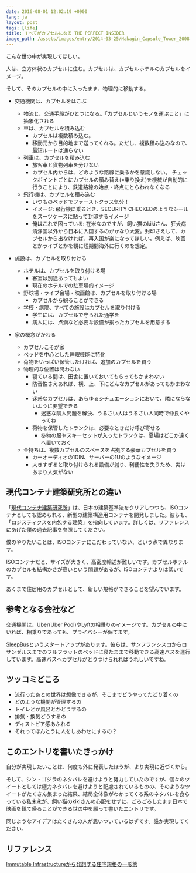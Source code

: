 ```yaml
---
date: 2016-08-01 12:02:19 +0900
lang: ja
layout: post
tags: [life]
title: すべてがカプセルになる THE PERFECT INSIDER
image_path: /assets/images/entry/2014-03-25/Nakagin_Capsule_Tower_2008.jpg
---
```

こんな世の中が実現してほしい。

人は、立方体状のカプセルに住む。カプセルは、カプセルホテルのカプセルをイメージ。

そして、そのカプセルの中に入ったまま、物理的に移動する。

- 交通機関は、カプセルをはこぶ
    - 物流と、交通手段がひとつになる。「カプセルというモノを運ぶこと」に抽象化される
    - 車は、カプセルを積み込む
        - カプセルは複数積み込む。
        - 移動元から目的地まで送ってくれる。ただし、複数積み込みなので、最短ルートは通らない
    - 列車は、カプセルを積み込む
        - 旅客車と貨物列車を分けない
        - カプセル内からは、どのような路線に乗るかを意識しない。 チェックポイントごとにカプセルの積み替え(=乗り換え)を機械が自動的に行うことにより、鉄道路線の始点・終点にとらわれなくなる
    - 飛行機は、カプセルを積み込む
        - いつものベッドでファーストクラス気分！
        - イメージ: 飛行機に乗るとき、SECURITY CHECKEDのようなシールをスーツケースに貼って封印するイメージ
        - 俺はこれで困っている: 在米なのですが、飼い猫のkikiさん、狂犬病清浄国以外から日本に入国するのがかなり大変。封印さえして、カプセルから出なければ、再入国が楽になってほしい。例えば、映画とかライブとかを観に短期間海外に行くのを想定。

- 施設は、カプセルを取り付ける
    - ホテルは、カプセルを取り付ける場
        - 客室は別途あってもよい
        - 現在のホテルでの駐車場的イメージ
    - 野球場・ライブ会場・映画館は、カプセルを取り付ける場
        - カプセルから観ることができる
    - 学校・病院、すべての施設はカプセルを取り付ける
        - 学生には、カプセルで守られた通学を
        - 病人には、点滴など必要な設備が揃ったカプセルを用意する

- 家の概念がかわる
    - カプセルこそが家
    - ベッドを中心とした睡眠機能に特化
    - 荷物をいっぱい保管したければ、追加のカプセルを買う
    - 物理的な位置は問わない
        - 寝ている間は、田舎に置いておいてもらってもかまわない
        - 防音性さえあれば、横、上、下にどんなカプセルがあってもかまわない
        - 迷惑なカプセルは、あらゆるシチュエーションにおいて、隣にならないように要望できる
            - 迷惑な隣人問題を解決、うるさい人はうるさい人同時で仲良くやってね
        - 荷物を保管したトランクは、必要なときだけ呼び寄せる
            - 冬物の服やスキーセットが入ったトランクは、夏場はどこか遠くへ置いておく
    - 金持ちは、複数カプセルのスペースを占拠する豪華カプセルを買う
        - カーオーディオの1DIN、サーバーの1Uのようなイメージ
        - 大きすぎると取り付けられる設備が減り、利便性を失うため、実はあまり人気がない

## 現代コンテナ建築研究所との違い

「[現代コンテナ建築研究所](http://www.imweb.ne.jp/container/)」は、日本の建築基準法をクリアしつつも、ISOコンテナとしても認められる、新型の建築構造用コンテナを開発しました。彼らも、「ロジスティクスを内包する建築」を指向しています。詳しくは、リファレンスにあげた僕の過去記事を参照してください。

僕のやりたいことは、ISOコンテナにこだわっていない、という点で異なります。

ISOコンテナだと、サイズが大きく、高密度輸送が難しいです。カプセルホテルのカプセルも結構かさが高いという問題があるが、ISOコンテナよりは低いです。

あくまで住居用のカプセルとして、新しい規格ができることを望んでいます。

## 参考となる会社など

交通機関は、Uber(Uber Pool)やLyftの相乗りのイメージです。カプセルの中にいれば、相乗りであっても、プライバシーが保てます。

[SleepBus](http://www.sleepbus.co/)というスタートアップがあります。彼らは、サンフランシスコからロサンゼルスまでのフルフラットのベッドに寝たままで移動できる高速バスを運行しています。高速バスへカプセルがとりつけられればうれしいですね。

## ツッコミどころ

- 流行ったあとの世界は想像できるが、そこまでどうやってたどり着くの
- どのような機関が管理するの
- トイレとか風呂とかどうするの
- 排気・換気どうするの
- ディストピア感あふれる
- それってほんとうに人をしあわせにするの？

## このエントリを書いたきっかけ

自分が実現したいことは、何度も外に発表したほうが、より実現に近づくから。

そして、シン・ゴジラのネタバレを避けようと努力していたのですが、個々のツイートとしては極力ネタバレを避けようと配慮されているものの、そのようなツイートがたくさん集まった結果、結局全体像がわかってくる系のネタバレを食らっている私末永が、飼い猫のkikiさんの心配をせずに、ごろごろしたまま日本で映画を観て帰ることができる世の中を願って書いたエントリです。

同じようなアイデアはたくさんの人が思いついているはずです。誰か実現してください。

## リファレンス

[Immutable Infrastructureから発想する住宅規格の一形態](http://blog.wktk.co.jp/ja/entry/2014/03/25/container-house)

